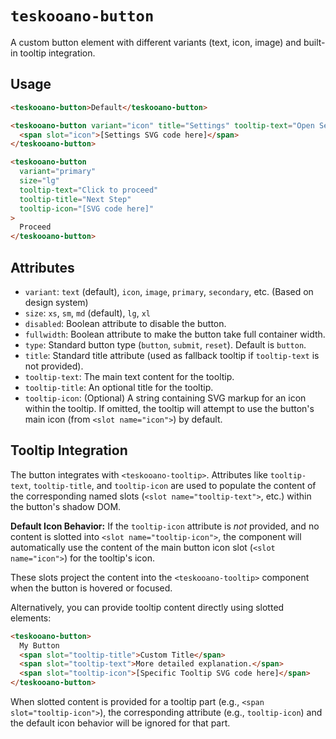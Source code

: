 # `teskooano-button`

A custom button element with different variants (text, icon, image) and built-in tooltip integration.

## Usage

```html
<teskooano-button>Default</teskooano-button>

<teskooano-button variant="icon" title="Settings" tooltip-text="Open Settings">
  <span slot="icon">[Settings SVG code here]</span>
</teskooano-button>

<teskooano-button
  variant="primary"
  size="lg"
  tooltip-text="Click to proceed"
  tooltip-title="Next Step"
  tooltip-icon="[SVG code here]"
>
  Proceed
</teskooano-button>
```

## Attributes

- `variant`: `text` (default), `icon`, `image`, `primary`, `secondary`, etc. (Based on design system)
- `size`: `xs`, `sm`, `md` (default), `lg`, `xl`
- `disabled`: Boolean attribute to disable the button.
- `fullwidth`: Boolean attribute to make the button take full container width.
- `type`: Standard button type (`button`, `submit`, `reset`). Default is `button`.
- `title`: Standard title attribute (used as fallback tooltip if `tooltip-text` is not provided).
- `tooltip-text`: The main text content for the tooltip.
- `tooltip-title`: An optional title for the tooltip.
- `tooltip-icon`: (Optional) A string containing SVG markup for an icon within the tooltip. If omitted, the tooltip will attempt to use the button's main icon (from `<slot name="icon">`) by default.

## Tooltip Integration

The button integrates with `<teskooano-tooltip>`. Attributes like `tooltip-text`, `tooltip-title`, and `tooltip-icon` are used to populate the content of the corresponding named slots (`<slot name="tooltip-text">`, etc.) within the button's shadow DOM.

**Default Icon Behavior:** If the `tooltip-icon` attribute is _not_ provided, and no content is slotted into `<slot name="tooltip-icon">`, the component will automatically use the content of the main button icon slot (`<slot name="icon">`) for the tooltip's icon.

These slots project the content into the `<teskooano-tooltip>` component when the button is hovered or focused.

Alternatively, you can provide tooltip content directly using slotted elements:

```html
<teskooano-button>
  My Button
  <span slot="tooltip-title">Custom Title</span>
  <span slot="tooltip-text">More detailed explanation.</span>
  <span slot="tooltip-icon">[Specific Tooltip SVG code here]</span>
</teskooano-button>
```

When slotted content is provided for a tooltip part (e.g., `<span slot="tooltip-icon">`), the corresponding attribute (e.g., `tooltip-icon`) and the default icon behavior will be ignored for that part.

